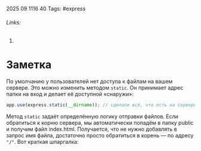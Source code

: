 2025 09 1116 40
Tags: #express 
###### Links: 
1) 
# Заметка
По умолчанию у пользователей нет доступа к файлам на вашем сервере. Это можно изменить методом `static`. Он принимает адрес папки на вход и делает её доступной «снаружи»:
```ts
app.use(express.static(__dirname)); // сделали всё, что есть на сервере, доступным пользователю
```
Метод `static` задаёт определённую логику отправки файлов. Если обратиться к корню сервера, мы автоматически попадём в папку public и получим файл index.html. Получается, что не нужно добавлять в запрос имя файла, достаточно просто обратиться в корень — по адресу `"/"`. Вот краткая шпаргалка: